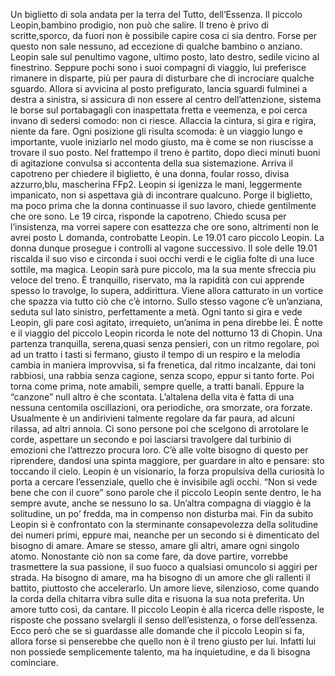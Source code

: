 
Un biglietto di sola andata per la terra del Tutto, dell’Essenza. 
Il piccolo Leopin,bambino prodigio, non può che salire. 
Il treno è privo di scritte,sporco, da fuori non è possibile capire cosa ci sia dentro. Forse per questo non sale nessuno, ad eccezione di qualche bambino o anziano. 
Leopin sale sul penultimo vagone, ultimo posto, lato destro, sedile vicino al finestrino. Seppure pochi sono i suoi compagni di viaggio, lui preferisce rimanere in disparte, più per paura di disturbare che di incrociare qualche sguardo. 
Allora si avvicina al posto prefigurato, lancia sguardi fulminei a destra a sinistra, si assicura di non essere al centro dell’attenzione, sistema le borse sul portabagagli con inaspettata fretta e veemenza, e poi cerca invano di sedersi comodo: non ci riesce. Allaccia la cintura, si gira e rigira, niente da fare. Ogni posizione gli risulta scomoda: è un viaggio lungo e importante, vuole iniziarlo nel modo giusto, ma è come se non riuscisse a trovare il suo posto. 
Nel frattempo il treno è partito, dopo dieci minuti buoni di agitazione convulsa si accontenta della sua sistemazione. Arriva il capotreno per chiedere il biglietto, è una donna, foular rosso, divisa azzurro,blu, mascherina FFp2. Leopin si igenizza le mani, leggermente impanicato, non si aspettava già di incontrare qualcuno. Porge il biglietto, ma poco prima che la donna continuasse il suo lavoro, chiede gentilmente che ore sono. Le 19 circa, risponde la capotreno. Chiedo scusa per l’insistenza, ma vorrei sapere con esattezza che ore sono, altrimenti non le avrei posto L domanda, controbatte Leopin. Le 19.01 caro piccolo Leopin. La donna dunque prosegue i controlli al vagone successivo. 
Il sole delle 19.01 riscalda il suo viso e circonda i suoi occhi verdi e le ciglia folte di una luce sottile, ma magica. 
Leopin sarà pure piccolo, ma la sua mente sfreccia piu veloce del treno. È tranquillo, riservato, ma la rapidità con cui apprende spesso lo travolge, lo supera, addirittura. Viene allora catturato in un vortice che spazza via tutto ciò che c’è intorno. 
Sullo stesso vagone c’è un’anziana, seduta sul lato sinistro, perfettamente a metà. Ogni tanto si gira e vede Leopin, gli pare così agitato, irrequieto, un’anima in pena direbbe lei. 
È notte e il viaggio del piccolo Leopin ricorda le note del notturno 13 di Chopin. Una partenza tranquilla, serena,quasi senza pensieri, con un ritmo regolare, poi ad un tratto i tasti si fermano, giusto il tempo di un respiro e la melodia cambia in maniera improvvisa, si fa frenetica, dal ritmo incalzante, dai toni rabbiosi, una rabbia senza cagione, senza scopo, eppur si tanto forte. Poi torna come prima, note amabili, sempre quelle, a tratti banali. Eppure la “canzone” null altro è che scontata. 
L’altalena della vita è fatta di una nessuna centomila oscillazioni, ora periodiche, ora smorzate, ora forzate. Usualmente è un andirivieni talmente regolare da far paura, ad alcuni rilassa, ad altri annoia. Ci sono persone poi che scelgono di arrotolare le corde, aspettare un secondo e poi lasciarsi travolgere dal turbinio di emozioni che l’attrezzo procura loro. C’è alle volte bisogno di questo per riprendere, dandosi una spinta maggiore, per guardare in alto e pensare: sto toccando il cielo. 
Leopin è un visionario, la forza propulsiva della curiosità lo porta a cercare l’essenziale, quello che è invisibile agli occhi. “Non si vede bene che con il cuore” sono parole che il piccolo Leopin sente dentro, le ha sempre avute, anche se nessuno lo sa. Un’altra compagna di viaggio è la solitudine, un po’ fredda, ma in compenso non disturba mai. Fin da subito Leopin si è confrontato con la sterminante consapevolezza della  solitudine dei numeri primi, eppure mai, neanche per un secondo si è dimenticato del bisogno di amare. Amare se stesso, amare gli altri, amare ogni singolo atomo. Nonostante ciò non sa come fare, da dove partire, vorrebbe trasmettere la sua passione, il suo fuoco a qualsiasi omuncolo si aggiri per strada. Ha bisogno di amare, ma ha bisogno di un amore che gli rallenti il battito, piuttosto che accelerarlo. Un amore lieve, silenzioso, come quando la corda della chitarra vibra sulle dita e risuona la sua nota preferita. Un amore tutto così, da cantare. 
Il piccolo Leopin è alla ricerca delle risposte, le risposte che possano svelargli il senso dell’esistenza, o forse dell’essenza. 
Ecco però che se si guardasse alle domande che il piccolo Leopin si fa, allora forse si penserebbe che quello non è il treno giusto per lui. 
Infatti lui non possiede semplicemente talento, ma ha inquietudine, e da lì bisogna cominciare. 
